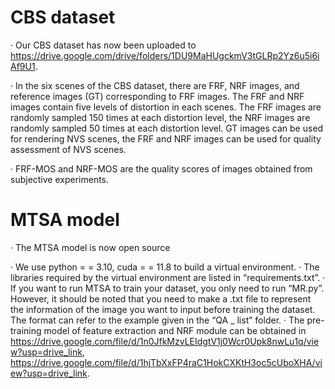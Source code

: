 # CBS dataset
· Our CBS dataset has now been uploaded to https://drive.google.com/drive/folders/1DU9MaHUgckmV3tGLRp2Yz6u5i6iAf9U1.

· In the six scenes of the CBS dataset, there are FRF, NRF images, and reference images (GT) corresponding to FRF images. The FRF and NRF images contain five levels of distortion in each scenes. The FRF images are randomly sampled 150 times at each distortion level, the NRF images are randomly sampled 50 times at each distortion level. GT images can be used for rendering NVS scenes, the FRF and NRF images can be used for quality assessment of NVS scenes.

· FRF-MOS and NRF-MOS are the quality scores of images obtained from subjective experiments.

# MTSA model
· The MTSA model is now open source

· We use python = = 3.10, cuda = = 11.8 to build a virtual environment. 
· The libraries required by the virtual environment are listed in “requirements.txt”.
· If you want to run MTSA to train your dataset, you only need to run “MR.py”. However, it should be noted that you need to make a .txt file to represent the information of the image you want to input before training the dataset. The format can refer to the example given in the “QA _ list” folder.
· The pre-training model of feature extraction and NRF module can be obtained in https://drive.google.com/file/d/1n0JfkMzvLEIdgtV1j0Wcr0Upk8nwLu1q/view?usp=drive_link, https://drive.google.com/file/d/1hjTbXxFP4raC1HokCXKtH3oc5cUboXHA/view?usp=drive_link.
